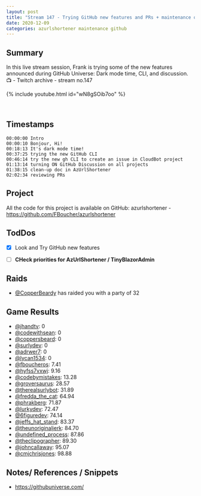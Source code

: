 ```yaml
---
layout: post
title: "Stream 147 - Trying GitHub new features and PRs + maintenance on project AzURLShortener"
date: 2020-12-09
categories: azurlshortener maintenance github
---
```


## Summary

In this live stream session, Frank is trying some of the new features announced during GitHub Universe: Dark mode time, CLI, and discussion. 
📺 - Twitch archive - stream no.147

{% include youtube.html id="wN8gSOib7oo" %}

<br/><!--more-->

## Timestamps

    00:00:00 Intro
    00:00:10 Bonjour, Hi!
    00:18:13 It's dark mode time!
    00:37:25 trying the new GitHub CLI
    00:46:14 try the new gh CLI to create an issue in CloudBot project
    01:13:14 turning ON GitHub Discussion on all projects
    01:38:15 clean-up doc in AzUrlShortener
    02:02:34 reviewing PRs


## Project

All the code for this project is available on GitHub: azurlshortener - https://github.com/FBoucher/azurlshortener

## TodDos

- [X] Look and Try GitHub new features
- [ ] **CHeck priorities for AzUrlShortener / TinyBlazorAdmin**


## Raids

- [@CopperBeardy](https://www.twitch.tv/CopperBeardy) has raided you with a party of 32

## Game Results

- [@jhandtv](https://www.twitch.tv/jhandtv): 0
- [@codewithsean](https://www.twitch.tv/codewithsean): 0
- [@coppersbeard](https://www.twitch.tv/coppersbeard): 0
- [@surlydev](https://www.twitch.tv/surlydev): 0
- [@adrwer7](https://www.twitch.tv/adrwer7): 0
- [@lycan1534](https://www.twitch.tv/lycan1534): 0
- [@fboucheros](https://www.twitch.tv/fboucheros): 7.41
- [@hyfss7vxwj](https://www.twitch.tv/hyfss7vxwj): 9.16
- [@codebymistakes](https://www.twitch.tv/codebymistakes): 13.28
- [@groversaurus](https://www.twitch.tv/groversaurus): 28.57
- [@therealsurlybot](https://www.twitch.tv/therealsurlybot): 31.89
- [@fredda_the_cat](https://www.twitch.tv/fredda_the_cat): 64.94
- [@phrakberg](https://www.twitch.tv/phrakberg): 71.87
- [@lurkydev](https://www.twitch.tv/lurkydev): 72.47
- [@6figuredev](https://www.twitch.tv/6figuredev): 74.14
- [@jeffs_hat_stand](https://www.twitch.tv/jeffs_hat_stand): 83.37
- [@theunoriginaljerk](https://www.twitch.tv/theunoriginaljerk): 84.70
- [@undefined_process](https://www.twitch.tv/undefined_process): 87.86
- [@theclipographer](https://www.twitch.tv/theclipographer): 89.30
- [@johncallaway](https://www.twitch.tv/johncallaway): 95.07
- [@cmjchrisjones](https://www.twitch.tv/cmjchrisjones): 98.88

## Notes/ References / Snippets

- https://githubuniverse.com/
